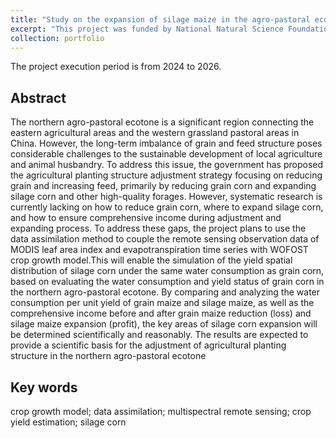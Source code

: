 ```yaml
---
title: "Study on the expansion of silage maize in the agro-pastoral ecotone in North China by assimilating remote sensing data into crop growth model. (Funding Agency: National Natural Science Foundation of China)"
excerpt: "This project was funded by National Natural Science Foundation of China (NSFC) in 2023."
collection: portfolio
---
```

The project execution period is from 2024 to 2026.

## Abstract
The northern agro-pastoral ecotone is a significant region connecting the eastern
agricultural areas and the western grassland pastoral areas in China. However, the
long-term imbalance of grain and feed structure poses considerable challenges to
the sustainable development of local agriculture and animal husbandry. To address
this issue, the government has proposed the agricultural planting structure
adjustment strategy focusing on reducing grain and increasing feed, primarily by
reducing grain corn and expanding silage corn and other high-quality forages.
However, systematic research is currently lacking on how to reduce grain corn,
where to expand silage corn, and how to ensure comprehensive income during
adjustment and expanding process.
To address these gaps, the project plans to use the data assimilation method to
couple the remote sensing observation data of MODIS leaf area index and
evapotranspiration time series with WOFOST crop growth model.This will enable the
simulation of the yield spatial distribution of silage corn under the same water
consumption as grain corn, based on evaluating the water consumption and yield
status of grain corn in the northern agro-pastoral ecotone. By comparing and
analyzing the water consumption per unit yield of grain maize and silage maize, as
well as the comprehensive income before and after grain maize reduction (loss) and
silage maize expansion (profit), the key areas of silage corn expansion will be
determined scientifically and reasonably. The results are expected to provide a
scientific basis for the adjustment of agricultural planting structure in the
northern agro-pastoral ecotone
## Key words
crop growth model; data assimilation; multispectral remote sensing; crop yield estimation; silage corn
